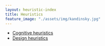 ```yaml
---
layout: heuristic-index
title: Heuristics
feature_image: "./assets/img/kandinsky.jpg"
---
```


* [Cognitive heuristics](./heuristics/cognitive-heuristics/index)
* [Design heuristics](./heuristics/design-heuristics/index)